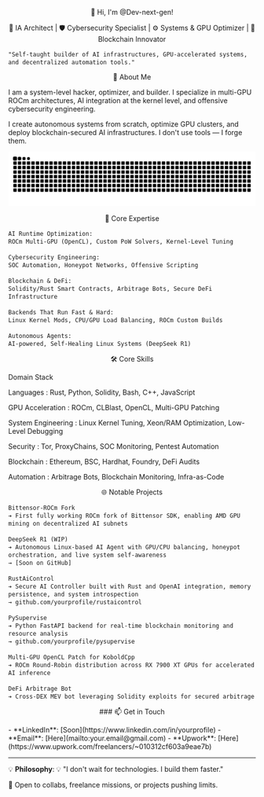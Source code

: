 <p align="center">👋 Hi, I'm @Dev-next-gen!</p>

<p align="center">🧠 IA Architect | 🛡️ Cybersecurity Specialist | ⚙️ Systems & GPU Optimizer | 🔗 Blockchain Innovator</p>

    "Self-taught builder of AI infrastructures, GPU-accelerated systems, and decentralized automation tools."
    
<p align="center">🧬 About Me

I am a system-level hacker, optimizer, and builder.
I specialize in multi-GPU ROCm architectures, AI integration at the kernel level, and offensive cybersecurity engineering.

I create autonomous systems from scratch, optimize GPU clusters, and deploy blockchain-secured AI infrastructures.
I don't use tools — I forge them.

<p align="center">
  <picture>
    <source media="(prefers-color-scheme: dark)" srcset="https://raw.githubusercontent.com/shahradelahi/shahradelahi/output/github-contribution-grid-snake-dark.svg">
    <source media="(prefers-color-scheme: light)" srcset="https://raw.githubusercontent.com/shahradelahi/shahradelahi/output/github-contribution-grid-snake.svg">
    <img alt="Contribution Snake" src="https://raw.githubusercontent.com/shahradelahi/shahradelahi/output/github-contribution-grid-snake.svg">
  </picture>
</p>


<p align="center">💼 Core Expertise</p>

    AI Runtime Optimization:
    ROCm Multi-GPU (OpenCL), Custom PoW Solvers, Kernel-Level Tuning

    Cybersecurity Engineering:
    SOC Automation, Honeypot Networks, Offensive Scripting

    Blockchain & DeFi:
    Solidity/Rust Smart Contracts, Arbitrage Bots, Secure DeFi Infrastructure

    Backends That Run Fast & Hard:
    Linux Kernel Mods, CPU/GPU Load Balancing, ROCm Custom Builds

    Autonomous Agents:
    AI-powered, Self-Healing Linux Systems (DeepSeek R1)
   
<p align="center">🛠️ Core Skills</p>

Domain	Stack

Languages : 
Rust, Python, Solidity, Bash, C++, JavaScript

GPU Acceleration : 
ROCm, CLBlast, OpenCL, Multi-GPU Patching

System Engineering : 
Linux Kernel Tuning, Xeon/RAM Optimization, Low-Level Debugging

Security : 
Tor, ProxyChains, SOC Monitoring, Pentest Automation

Blockchain : 
Ethereum, BSC, Hardhat, Foundry, DeFi Audits 

Automation : 
Arbitrage Bots, Blockchain Monitoring, Infra-as-Code

<p align="center">🌐 Notable Projects</p>

    Bittensor-ROCm Fork
    ➔ First fully working ROCm fork of Bittensor SDK, enabling AMD GPU mining on decentralized AI subnets
    
    DeepSeek R1 (WIP)
    ➔ Autonomous Linux-based AI Agent with GPU/CPU balancing, honeypot orchestration, and live system self-awareness
    → [Soon on GitHub]

    RustAiControl
    ➔ Secure AI Controller built with Rust and OpenAI integration, memory persistence, and system introspection
    → github.com/yourprofile/rustaicontrol

    PySupervise
    ➔ Python FastAPI backend for real-time blockchain monitoring and resource analysis
    → github.com/yourprofile/pysupervise

    Multi-GPU OpenCL Patch for KoboldCpp
    ➔ ROCm Round-Robin distribution across RX 7900 XT GPUs for accelerated AI inference
    
    DeFi Arbitrage Bot
    ➔ Cross-DEX MEV bot leveraging Solidity exploits for secured arbitrage
    
<p align="center">### 📫 Get in Touch</p>
- **LinkedIn**: [Soon](https://www.linkedin.com/in/yourprofile)
- **Email**: [Here](mailto:your.email@gmail.com)
- **Upwork**: [Here](https://www.upwork.com/freelancers/~010312cf603a9eae7b)

---

💡 **Philosophy**: 💡 "I don't wait for technologies. I build them faster."

🔗 Open to collabs, freelance missions, or projects pushing limits.

